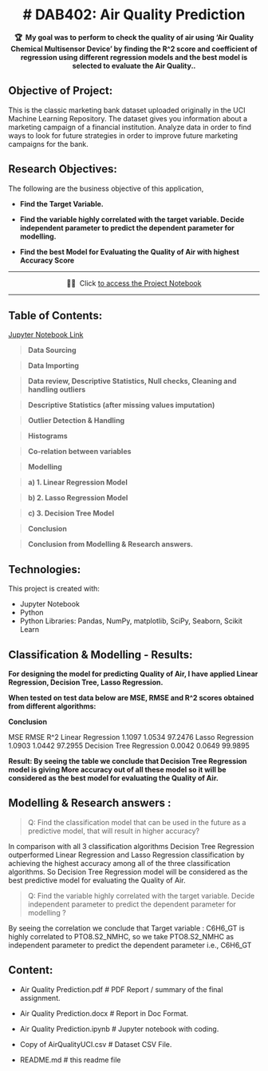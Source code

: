 <!-- markdownlint-disable -->
<h1 align="center">
  # DAB402: Air Quality Prediction
    <br>
</h1>
<p align="center">
<strong>🏆&nbsp; My goal was to perform to check the quality of air using ‘Air Quality Chemical Multisensor Device’ by finding the R^2 score and coefficient of regression using different regression models and the best model is selected to evaluate the Air Quality..</strong>
</p>

## Objective of Project:
This is the classic marketing bank dataset uploaded originally in the UCI Machine Learning Repository. The dataset gives you information about a marketing campaign of a financial institution.
Analyze data in order to find ways to look for future strategies in order to improve future marketing campaigns for the bank.

## Research Objectives:
The following are the business objective of this application,

- **Find the Target Variable.**

- **Find the variable highly correlated with the target variable. Decide independent parameter to predict the dependent parameter for modelling.**

- **Find the best Model for Evaluating the Quality of Air with highest Accuracy Score**

---

<p align="center">
     🧙‍♂️&nbsp; Click <a href="https://github.com/haritikajolly/Air-Quality-Prediction/blob/ba52441feed1e9ee548efaa51b46aa2cac8ef0b9/Air%20Quality%20Prediction.ipynb"> to access the Project Notebook</a> <br>
</p>

---

## Table of Contents:

[Jupyter Notebook Link](https://github.com/haritikajolly/Air-Quality-Prediction/blob/ba52441feed1e9ee548efaa51b46aa2cac8ef0b9/Air%20Quality%20Prediction.ipynb)
>**Data Sourcing**

>**Data Importing**

>**Data review, Descriptive Statistics, Null checks, Cleaning and handling outliers**

>**Descriptive Statistics (after missing values imputation)**

> **Outlier Detection & Handling**

> **Histograms**

> **Co-relation between variables**

> **Modelling**

> **a) 1. Linear Regression Model**

> **b) 2. Lasso Regression Model**

> **c) 3. Decision Tree Model**

> **Conclusion**
   
  
>**Conclusion from Modelling & Research answers.**

## Technologies:
This project is created with:
* Jupyter Notebook
* Python
* Python Libraries: Pandas, NumPy, matplotlib, SciPy, Seaborn, Scikit Learn


## Classification & Modelling - Results:

**For designing the model for predicting Quality of Air, I have applied Linear Regression, Decision Tree, Lasso Regression.**

**When tested on test data below are MSE, RMSE and R^2 scores obtained from different algorithms:**

**Conclusion**

MSE	RMSE	R^2
Linear Regression	1.1097	1.0534	97.2476
Lasso Regression	1.0903	1.0442	97.2955
Decision Tree Regression	0.0042	0.0649	99.9895

**Result: By seeing the table we conclude that Decision Tree Regression model is giving More accuracy out of all these model so it will be considered as the best model for evaluating the Quality of Air.**

## Modelling & Research answers :

> Q: Find the classification model that can be used in the future as a predictive model, that will result in higher accuracy?

In comparison with all 3 classification algorithms Decision Tree Regression outperformed Linear Regression and Lasso Regression classification by achieving the highest accuracy among all of the three classification algorithms.
So Decision Tree Regression model will be considered as the best predictive model for evaluating the Quality of Air.

> Q: Find the variable highly correlated with the target variable. Decide independent parameter to predict the dependent parameter for modelling ?

By seeing the correlation we conclude that Target variable : C6H6_GT is highly correlated to PTO8.S2_NMHC, so we take PTO8.S2_NMHC as independent parameter to predict the dependent parameter i.e., C6H6_GT


## Content:

-  Air Quality Prediction.pdf # PDF Report / summary of the final assignment.

-  Air Quality Prediction.docx # Report in Doc Format.

-  Air Quality Prediction.ipynb # Jupyter notebook with coding.

- Copy of AirQualityUCI.csv #  Dataset CSV File.

- README.md # this readme file
